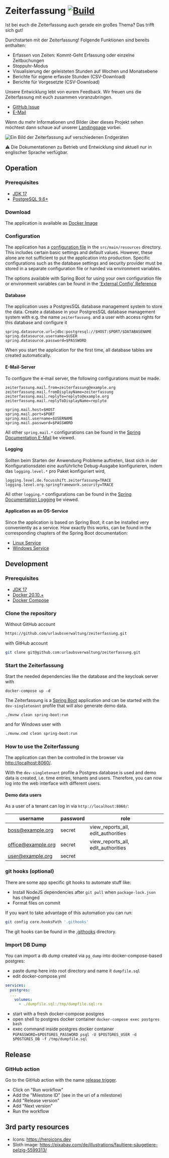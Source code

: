 # Zeiterfassung [![Build](https://github.com/urlaubsverwaltung/zeiterfassung/actions/workflows/build.yml/badge.svg)](https://github.com/urlaubsverwaltung/zeiterfassung/actions/workflows/build.yml)

Ist bei euch die Zeiterfassung auch gerade ein großes Thema? Das trifft sich gut!

Durchstarten mit der Zeiterfassung! Folgende Funktionen sind bereits enthalten:

* Erfassen von Zeiten: Kommt-Geht Erfassung oder einzelne Zeitbuchungen
* Stoppuhr-Modus
* Visualisierung der geleisteten Stunden auf Wochen und Monatsebene
* Berichte für eigene erfasste Stunden (CSV-Download)
* Berichte für Vorgesetzte (CSV-Download)

Unsere Entwicklung lebt von eurem Feedback. Wir freuen uns die Zeiterfassung mit euch zusammen voranzubringen.
* [GitHub Issue](https://github.com/urlaubsverwaltung/zeiterfassung/issues/new/choose)
* [E-Mail](mailto:info@urlaubsverwaltung.cloud?subject=Zeiterfassung%20-%20Nutzer%20Feedback)

Wenn du mehr Informationen und Bilder über dieses Projekt sehen möchtest dann schaue auf unserer [Landingpage](https://urlaubsverwaltung.cloud/zeiterfassung/) vorbei.

![Ein Bild der Zeiterfassung auf verschiedenen Endgeräten](docs/zeiterfassung-screens.png)

⚠️ Die Dokumentationen zu Betrieb und Entwicklung sind aktuell nur in englischer Sprache verfügbar.

## Operation

### Prerequisites

* [JDK 17](https://adoptium.net)
* [PostgreSQL 9.6+](https://www.postgresql.org/)

### Download

The application is available as [Docker Image](https://github.com/urlaubsverwaltung/zeiterfassung/pkgs/container/zeiterfassung)

### Configuration

The application has a [configuration file](https://github.com/urlaubsverwaltung/zeiterfassung/blob/main/src/main/resources/application.properties) in the `src/main/resources` directory. This includes certain basic settings 
and default values. However, these alone are not sufficient to put the application into production. Specific 
configurations such as the database settings and security provider must be stored in a separate configuration file or 
handed via environment variables.

The options available with Spring Boot for using your own configuration file or environment variables can be found in the 
['External Config' Reference](http://docs.spring.io/spring-boot/docs/current/reference/html/boot-features-external-config.html#boot-features-external-config-application-property-files)

#### Database

The application uses a PostgresSQL database management system to store the data.
Create a database in your PostgresSQL database management system with e.g. the name `zeiterfassung`.
and a user with access rights for this database and configure it

```properties
spring.datasource.url=jdbc:postgresql://$HOST:$PORT/$DATABASENAME
spring.datasource.username=$USER
spring.datasource.password=$PASSWORD
```

When you start the application for the first time, all database tables are created automatically.

#### E-Mail-Server

To configure the e-mail server, the following configurations must be made.

```properties
zeiterfassung.mail.from=zeiterfassung@example.org
zeiterfassung.mail.fromDisplayName=zeiterfassung
zeiterfassung.mail.replyTo=replyto@example.org
zeiterfassung.mail.replyToDisplayName=replyto

spring.mail.host=$HOST
spring.mail.port=$PORT
spring.mail.username=$USERNAME
spring.mail.password=$PASSWORD
```

All other `spring.mail.*` configurations can be found in the [Spring Documentation E-Mail](https://docs.spring.io/spring-boot/docs/current/reference/htmlsingle/#io.email)
be viewed.

#### Logging

Sollten beim Starten der Anwendung Probleme auftreten, lässt sich in der Konfigurationsdatei eine
ausführliche Debug-Ausgabe konfigurieren, indem das `logging.level.*` pro Paket konfiguriert wird,

```properties
logging.level.de.focusshift.zeiterfassung=TRACE
logging.level.org.springframework.security=TRACE
```

All other `logging.*` configurations can be found in the [Spring Documentation Logging](https://docs.spring.io/spring-boot/docs/current/reference/htmlsingle/#features.logging)
be viewed.


#### Application as an OS-Service

Since the application is based on Spring Boot, it can be installed very conveniently as a service. How exactly this
works, can be found in the corresponding chapters of the Spring Boot documentation:

* [Linux Service](https://docs.spring.io/spring-boot/docs/current/reference/html/deployment.html#deployment-service)
* [Windows Service](https://docs.spring.io/spring-boot/docs/current/reference/html/deployment.html#deployment-windows)

## Development

### Prerequisites

* [JDK 17](https://adoptium.net)
* [Docker 20.10.+](https://docs.docker.com/get-docker/)
* [Docker Compose](https://docs.docker.com/compose/install/)


### Clone the repository

Without GitHub account

```bash
https://github.com/urlaubsverwaltung/zeiterfassung.git
```

with GitHub account

```bash
git clone git@github.com:urlaubsverwaltung/zeiterfassung.git
```

### Start the Zeiterfassung

Start the needed dependencies like the database and the keycloak server with

```shell
docker-compose up -d
```

The Zeiterfassung is a [Spring Boot](http://projects.spring.io/spring-boot/) application and can be started 
with the `dev-singletenant` profile that will also generate demo data.

```shell
./mvnw clean spring-boot:run
```

and for Windows user with

```bash
./mvnw.cmd clean spring-boot:run
```

### How to use the Zeiterfassung

The application can then be controlled in the browser via [http://localhost:8060/](http://localhost:8060/).

With the `dev-singletenant` profile a Postgres database is used and demo data is created,
i.e. time entries, tenants and users. Therefore, you can now log into the web interface with different
users.

#### Demo data users 

As a user of a tenant can log in via `http://localhost:8060/`:

| username            | password | role                               |
|---------------------|----------|------------------------------------|
| boss@example.org    | secret   | view_reports_all, edit_authorities |
| office@example.org  | secret   | view_reports_all, edit_authorities |
| user@example.org    | secret   |                                    |


### git hooks (optional)

There are some app specific git hooks to automate stuff like:

* Install NodeJS dependencies after `git pull` when `package-lock.json` has changed
* Format files on commit

If you want to take advantage of this automation you can run:

```bash
git config core.hooksPath '.githooks' 
```

The git hooks can be found in the [.githooks](./.githooks/) directory.

### Import DB Dump

You can import a db dump created via `pg_dump` into docker-compose-based postgres:

* paste dump here into root directory and name it `dumpfile.sql`
* edit docker-compose.yml 
```yaml
services:
  postgres:
  ...
    volumes:
      - ./dumpfile.sql:/tmp/dumpfile.sql:ro
```
* start with a fresh docker-compose postgres
* open shell to postgres docker container `docker-compose exec postgres bash`
* exec command inside postgres docker container `PGPASSWORD=$POSTGRES_PASSWORD psql -U $POSTGRES_USER -d $POSTGRES_DB -f /tmp/dumpfile.sql`

## Release

### GitHub action

Go to the GitHub action with the name [release trigger][github-action-release-trigger].
* Click on "Run workflow"
* Add the "Milestone ID" (see in the uri of a milestone)
* Add "Release version"
* Add "Next version"
* Run the workflow

## 3rd party resources

* Icons: https://heroicons.dev
* Sloth image: https://pixabay.com/de/illustrations/faultiere-säugetiere-pelzig-5599313/

[github-action-release-trigger]: https://github.com/urlaubsverwaltung/zeiterfassung/actions/workflows/release-trigger.yml "Release Trigger"
